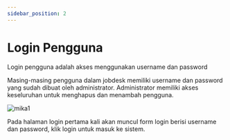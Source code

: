 ```yaml
---
sidebar_position: 2
---
```


# Login Pengguna

Login pengguna adalah akses menggunakan username dan password

Masing-masing pengguna dalam jobdesk memiliki username dan password yang sudah dibuat oleh administrator. Administrator memiliki akses keseluruhan untuk menghapus dan menambah pengguna.

![mika1](/img/loginmika.jpg)

Pada halaman login pertama kali akan muncul form login berisi username dan password, klik login untuk masuk ke sistem.